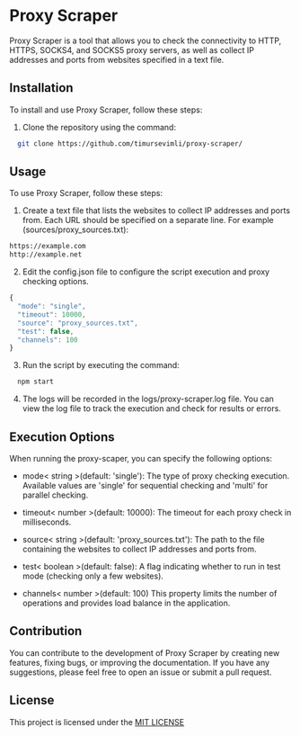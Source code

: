 # Proxy Scraper

Proxy Scraper is a tool that allows you to check the connectivity to HTTP, HTTPS, SOCKS4, and SOCKS5 proxy servers, as well as collect IP addresses and ports from websites specified in a text file.

## Installation

To install and use Proxy Scraper, follow these steps:

1. Clone the repository using the command:

```bash
  git clone https://github.com/timursevimli/proxy-scraper/
```

## Usage

To use Proxy Scraper, follow these steps:

1. Create a text file that lists the websites to collect IP addresses and ports from. Each URL should be specified on a separate line. For example (sources/proxy_sources.txt):

```bash
https://example.com
http://example.net
```

2. Edit the config.json file to configure the script execution and proxy checking options.

```javascript
{
  "mode": "single",
  "timeout": 10000,
  "source": "proxy_sources.txt",
  "test": false,
  "channels": 100
}
```

3. Run the script by executing the command:

```bash
  npm start
```

4. The logs will be recorded in the logs/proxy-scraper.log file. You can view the log file to track the execution and check for results or errors.

## Execution Options

When running the proxy-scaper, you can specify the following options:

- mode< string >(default: 'single'): The type of proxy checking execution. Available values are 'single' for sequential checking and 'multi' for parallel checking.

- timeout< number >(default: 10000): The timeout for each proxy check in milliseconds.

- source< string >(default: 'proxy_sources.txt'): The path to the file containing the websites to collect IP addresses and ports from.

- test< boolean >(default: false): A flag indicating whether to run in test mode (checking only a few websites).

- channels< number >(default: 100) This property limits the number of operations and provides load balance in the application.

## Contribution

You can contribute to the development of Proxy Scraper by creating new features, fixing bugs, or improving the documentation. If you have any suggestions, please feel free to open an issue or submit a pull request.

## License

This project is licensed under the [MIT LICENSE](https://github.com/timursevimli/proxy-scraper/blob/main/LICENSE)
